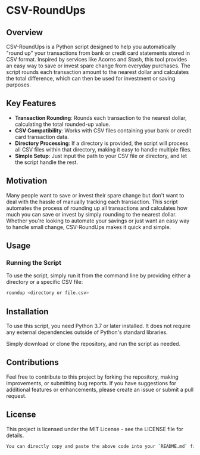 # CSV-RoundUps

## Overview

CSV-RoundUps is a Python script designed to help you automatically "round up" your transactions from bank or credit card statements stored in CSV format. Inspired by services like Acorns and Stash, this tool provides an easy way to save or invest spare change from everyday purchases. The script rounds each transaction amount to the nearest dollar and calculates the total difference, which can then be used for investment or saving purposes.

## Key Features

- **Transaction Rounding**: Rounds each transaction to the nearest dollar, calculating the total rounded-up value.
- **CSV Compatibility**: Works with CSV files containing your bank or credit card transaction data.
- **Directory Processing**: If a directory is provided, the script will process all CSV files within that directory, making it easy to handle multiple files.
- **Simple Setup**: Just input the path to your CSV file or directory, and let the script handle the rest.
  
## Motivation

Many people want to save or invest their spare change but don't want to deal with the hassle of manually tracking each transaction. This script automates the process of rounding up all transactions and calculates how much you can save or invest by simply rounding to the nearest dollar. Whether you're looking to automate your savings or just want an easy way to handle small change, CSV-RoundUps makes it quick and simple.

## Usage

### Running the Script

To use the script, simply run it from the command line by providing either a directory or a specific CSV file:

```bash
roundup <directory or file.csv>
```
## Installation
To use this script, you need Python 3.7 or later installed. It does not require any external dependencies outside of Python's standard libraries.

Simply download or clone the repository, and run the script as needed.

## Contributions
Feel free to contribute to this project by forking the repository, making improvements, or submitting bug reports. If you have suggestions for additional features or enhancements, please create an issue or submit a pull request.

## License
This project is licensed under the MIT License - see the LICENSE file for details.
``` bash
You can directly copy and paste the above code into your `README.md` file.
```

